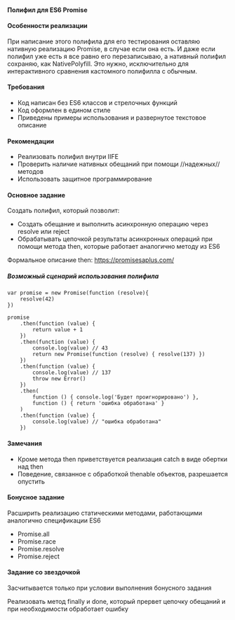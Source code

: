 #### Полифил для ES6 Promise

#### Особенности реализации

При написание этого полифила для его тестирования оставляю нативную реализацию Promise, в случае если она есть. И даже если полифил уже есть я все равно его перезаписываю, а нативный полифил сохраняю, как NativePolyfill. Это нужно, исключительно для интерактивного сравнения кастомного полифилла с обычным.

#### Требования
* Код написан без ES6 классов и стрелочных функций
* Код оформлен в едином стиле
* Приведены примеры использования и развернутое текстовое описание

#### Рекомендации
* Реализовать полифил внутри IIFE
* Проверить наличие нативных обещаний при помощи //надежных// методов
* Использовать защитное программирование

#### Основное задание
Создать полифил, который позволит:
* Создать обещание и выполнить асинхронную операцию через resolve или reject
* Обрабатывать цепочкой результаты асинхронных операций при помощи метода then, которые работает аналогично методу из ES6

Формальное описание then: https://promisesaplus.com/

##### Возможный сценарий использования полифила
```
var promise = new Promise(function (resolve){
    resolve(42)
})

promise
    .then(function (value) {
        return value + 1
    })
    .then(function (value) {
        console.log(value) // 43
        return new Promise(function (resolve) { resolve(137) })
    })
    .then(function (value) {
        console.log(value) // 137
        throw new Error()
    })
    .then(
        function () { console.log('Будет проигнорировано') },
        function () { return 'ошибка обработана' }
    )
    .then(function (value) {
        console.log(value) // "ошибка обработана"
    })
```

#### Замечания

* Кроме метода then приветствуется реализация catch в виде обертки над then
* Поведение, связанное с обработкой thenable объектов, разрешается опустить

#### Бонусное задание
Расширить реализацию статическими методами, работающими аналогично спецификации ES6
* Promise.all
* Promise.race
* Promise.resolve
* Promise.reject

#### Задание со звездочкой
Засчитывается только при условии выполнения бонусного задания

Реализовать метод finally и done, который прервет цепочку обещаний и при необходимости обработает ошибку